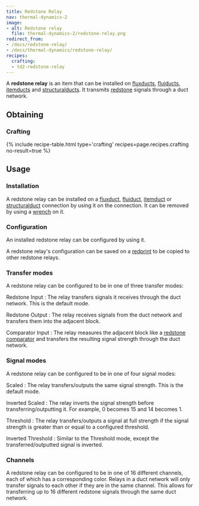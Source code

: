 ```yaml
---
title: Redstone Relay
nav: thermal-dynamics-2
image:
- alt: Redstone relay
  file: thermal-dynamics-2/redstone-relay.png
redirect_from:
- /docs/redstone-relay/
- /docs/thermal-dynamics/redstone-relay/
recipes:
  crafting:
  - td2-redstone-relay
---
```


A **redstone relay** is an item that can be installed on
[fluxducts](/docs/thermal-dynamics-2/fluxducts/), [fluiducts](/docs/thermal-dynamics-2/fluiduct/),
[itemducts](/docs/thermal-dynamics-2/itemduct/) and [structuralducts](/docs/thermal-dynamics-2/structuralduct/). It
transmits [redstone](https://minecraft.gamepedia.com/Redstone) signals through a
duct network.


Obtaining
--------

### Crafting
{% include recipe-table.html type='crafting' recipes=page.recipes.crafting no-result=true %}


Usage
-----

### Installation
A redstone relay can be installed on a [fluxduct](/docs/thermal-dynamics-2/fluxducts/),
[fluiduct](/docs/thermal-dynamics-2/fluiduct/), [itemduct](/docs/thermal-dynamics-2/itemduct/) or
[structuralduct](/docs/thermal-dynamics-2/structuralduct/) connection by using it on the
connection. It can be removed by using a [wrench](/docs/wrenches/) on it.

### Configuration
An installed redstone relay can be configured by using it.

A redstone relay's configuration can be saved on a [redprint](/docs/thermal-foundation-2/redprint/)
to be copied to other redstone relays.

### Transfer modes
A redstone relay can be configured to be in one of three transfer modes:

Redstone Input
: The relay transfers signals it receives through the duct network. This is the
default mode.

Redstone Output
: The relay receives signals from the duct network and transfers them into the
adjacent block.

Comparator Input
: The relay measures the adjacent block like a [redstone
comparator](https://minecraft.gamepedia.com/Redstone_Comparator) and transfers
the resulting signal strength through the duct network.

### Signal modes
A redstone relay can be configured to be in one of four signal modes:

Scaled
: The relay transfers/outputs the same signal strength. This is the default
mode.

Inverted Scaled
: The relay inverts the signal strength before transferring/outputting it. For
example, 0 becomes 15 and 14 becomes 1.

Threshold
: The relay transfers/outputs a signal at full strength if the signal strength
is greater than or equal to a configured threshold.

Inverted Threshold
: Similar to the Threshold mode, except the transferred/outputted signal is
inverted.

### Channels
A redstone relay can be configured to be in one of 16 different channels, each
of which has a corresponding color. Relays in a duct network will only transfer
signals to each other if they are in the same channel. This allows for
transferring up to 16 different redstone signals through the same duct network.
